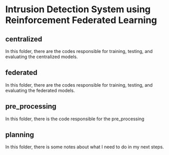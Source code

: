 # Intrusion Detection System using Reinforcement Federated Learning
## centralized
In this folder, there are the codes responsible for training, testing, and evaluating the centralized models.

## federated
In this folder, there are the codes responsible for training, testing, and evaluating the federated models.

## pre_processing
In this folder, there is the code responsible for the pre_processing

## planning 
In this folder, there is some notes about what I need to do in my next steps.